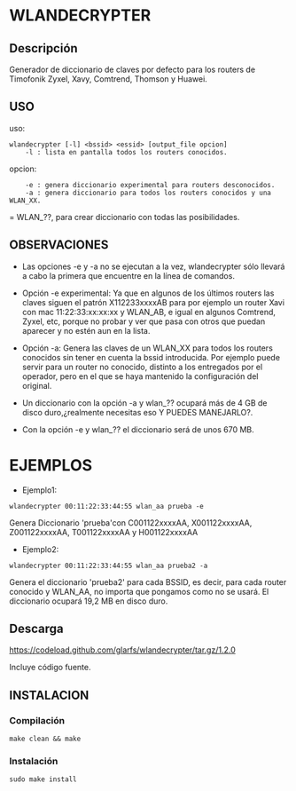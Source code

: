 # WLANDECRYPTER

## Descripción
Generador de diccionario de claves por defecto para los routers de Timofonik Zyxel, Xavy, Comtrend, Thomson y Huawei.

## USO

uso: 
```
wlandecrypter [-l] <bssid> <essid> [output_file opcion]
	-l : lista en pantalla todos los routers conocidos.
```
opcion:
```
	-e : genera diccionario experimental para routers desconocidos.
	-a : genera diccionario para todos los routers conocidos y una WLAN_XX.
```
<essid> = WLAN_??, para crear diccionario con todas las posibilidades.
## OBSERVACIONES
* Las opciones -e y -a no se ejecutan a la vez, wlandecrypter sólo llevará a cabo la primera que encuentre en la línea de comandos.

* Opción -e experimental: Ya que en algunos de los últimos routers las claves siguen el patrón X112233xxxxAB para por ejemplo un router Xavi con mac 11:22:33:xx:xx:xx y WLAN_AB, e igual en algunos Comtrend, Zyxel, etc, porque no probar y ver que pasa con otros que puedan aparecer y no estén aun en la lista.

* Opción -a: Genera las claves de un WLAN_XX para todos los routers conocidos sin tener en cuenta la bssid introducida. Por ejemplo puede servir para un router no conocido, distinto a los entregados por el operador, pero en el que se haya mantenido la configuración del original.

* Un diccionario con la opción -a y wlan_?? ocupará más de 4 GB de disco duro,¿realmente necesitas eso Y PUEDES MANEJARLO?.

* Con la opción -e y wlan_?? el diccionario será de unos 670 MB.


# EJEMPLOS

* Ejemplo1: 

```
wlandecrypter 00:11:22:33:44:55 wlan_aa prueba -e
```
Genera Diccionario 'prueba'con C001122xxxxAA, X001122xxxxAA, Z001122xxxxAA, T001122xxxxAA y H001122xxxxAA


* Ejemplo2: 

```
wlandecrypter 00:11:22:33:44:55 wlan_aa prueba2 -a 
```

Genera el diccionario 'prueba2' para cada BSSID, es decir, para cada router conocido y WLAN_AA, no importa que pongamos como <bssid> no se usará. El diccionario ocupará 19,2 MB en disco duro.


## Descarga

https://codeload.github.com/glarfs/wlandecrypter/tar.gz/1.2.0

Incluye código fuente.


## INSTALACION

### Compilación

```
make clean && make
```

### Instalación

```
sudo make install
```

